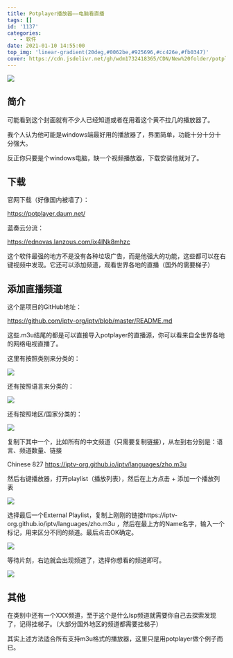```yaml
---
title: Potplayer播放器——电脑看直播
tags: []
id: '1137'
categories:
  - - 软件
date: 2021-01-10 14:55:00
top_img: 'linear-gradient(20deg,#0062be,#925696,#cc426e,#fb0347)'
cover: https://cdn.jsdelivr.net/gh/wdm1732418365/CDN/New%20folder/potplayer-01.webp
---
```


![](https://cdn.jsdelivr.net/gh/wdm1732418365/CDN/New%20folder/potplayer-01.webp)

## 简介

可能看到这个封面就有不少人已经知道或者在用着这个黄不拉几的播放器了。

我个人认为他可能是windows端最好用的播放器了，界面简单，功能十分十分十分强大。

反正你只要是个windows电脑，缺一个视频播放器，下载安装他就对了。

## 下载

官网下载（好像国内被墙了）：

https://potplayer.daum.net/

蓝奏云分流：

https://ednovas.lanzous.com/ix4INk8mhzc

这个软件最强的地方不是没有各种垃圾广告，而是他强大的功能，这些都可以在右键视频中发现。它还可以添加频道，观看世界各地的直播（国外的需要梯子）

## 添加直播频道

这个是项目的GitHub地址：

https://github.com/iptv-org/iptv/blob/master/README.md

这些.m3u结尾的都是可以直接导入potplayer的直播源，你可以看来自全世界各地的网络电视直播了。

这里有按照类别来分类的：

![](https://cdn.jsdelivr.net/gh/wdm1732418365/CDN/New%20folder/Snipaste_2021-01-10_14-39-53.webp)

还有按照语言来分类的：

![](https://cdn.jsdelivr.net/gh/wdm1732418365/CDN/New%20folder/Snipaste_2021-01-10_14-40-12.webp)

还有按照地区/国家分类的：

![](https://cdn.jsdelivr.net/gh/wdm1732418365/CDN/New%20folder/Snipaste_2021-01-10_14-40-42.webp)

复制下其中一个，比如所有的中文频道（只需要复制链接），从左到右分别是：语言、频道数量、链接

Chinese	827	https://iptv-org.github.io/iptv/languages/zho.m3u

然后右键播放器，打开playlist（播放列表），然后在上方点击 + 添加一个播放列表

![](https://cdn.jsdelivr.net/gh/wdm1732418365/CDN/New%20folder/Snipaste_2021-01-10_14-39-24.webp)

选择最后一个External Playlist，复制上刚刚的链接https://iptv-org.github.io/iptv/languages/zho.m3u ，然后在最上方的Name名字，输入一个标记，用来区分不同的频道。最后点击OK确定。

![](https://cdn.jsdelivr.net/gh/wdm1732418365/CDN/New%20folder/Snipaste_2021-01-10_14-42-07.webp)

等待片刻，右边就会出现频道了，选择你想看的频道即可。

![](https://cdn.jsdelivr.net/gh/wdm1732418365/CDN/New%20folder/Snipaste_2021-01-10_14-42-32.webp)

## 其他

在类别中还有一个XXX频道，至于这个是什么lsp频道就需要你自己去探索发现了，记得挂梯子。（大部分国外地区的频道都需要挂梯子）

其实上述方法适合所有支持m3u格式的播放器，这里只是用potplayer做个例子而已。